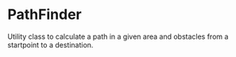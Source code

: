 # PathFinder
Utility class to calculate a path in a given area and obstacles from a startpoint to a destination.

